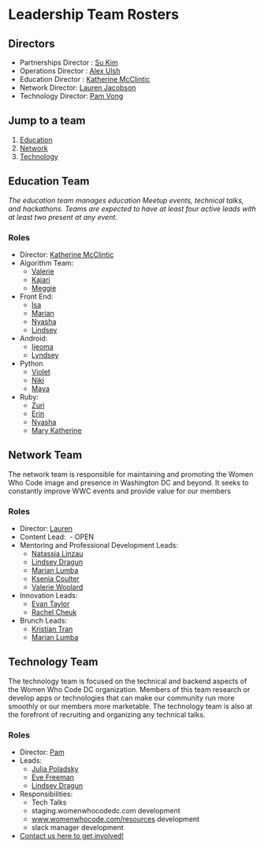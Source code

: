 # Leadership Team Rosters

## Directors
- Partnerships Director : [Su Kim](https://twitter.com/sukim)
- Operations Director : [Alex Ulsh](https://twitter.com/AlexUlsh)
- Education Director : [Katherine McClintic](https://twitter.com/scarletalphabet)
- Network Director: [Lauren Jacobson](https://twitter.com/Lauren_CJay)
- Technology Director: [Pam Vong](https://twitter.com/pamtaro)

## Jump to a team
1. [Education](https://github.com/womenwhocodedc/organization/blob/master/leadership-resources/our_leaders.md#education-team)
1. [Network](https://github.com/womenwhocodedc/organization/blob/master/leadership-resources/our_leaders.md#network-team)
1. [Technology](https://github.com/womenwhocodedc/organization/blob/master/leadership-resources/our_leaders.md#technology-team)

## Education Team
*The education team manages education Meetup events, technical talks, and hackathons. Teams are expected to have at least four active leads with at least two present at any event.*

### Roles
- Director: [Katherine McClintic](http://www.katherine.tech/)
- Algorithm Team:
  - [Valerie]()
  - [Kajari]()
  - [Meggie]()
- Front End:
  - [Isa]()
  - [Marian]()
  - [Nyasha]()
  - [Lindsey]()
- Android:
  - [Ijeoma]()
  - [Lyndsey]()
- Python
  - [Violet]()
  - [Niki]()
  - [Maya]()
- Ruby:
  - [Zuri]()
  - [Erin]()
  - [Nyasha]()
  - [Mary Katherine]()

## Network Team
The network team is responsible for maintaining and promoting the Women Who Code image and presence in Washington DC and beyond. It seeks to constantly improve WWC events and provide value for our members

### Roles
- Director: [Lauren](https://twitter.com/Lauren_CJay)
- Content Lead:
  - OPEN
- Mentoring and Professional Development Leads:
  - [Natassja Linzau](https://twitter.com/DCWebmaven)
  - [Lindsey Dragun](https://twitter.com/lmdragun)
  - [Marian Lumba](https://twitter.com/mmlumba)
  - [Ksenia Coulter](https://twitter.com/kscoult)
  - [Valerie Woolard](https://twitter.com/valeriecodes)
- Innovation Leads:
  - [Evan Taylor](https://twitter.com/Mz_EvanTaylor)
  - [Rachel Cheuk](https://twitter.com/rachel_cheuk)
- Brunch Leads:
  - [Kristian Tran](https://twitter.com/ktran13)
  - [Marian Lumba](https://twitter.com/mmlumba)

## Technology Team
The technology team is focused on the technical and backend aspects of the Women Who Code DC organization. Members of this team research or develop apps or technologies that can make our community run more smoothly or our members more marketable. The technology team is also at the forefront of recruiting and organizing any technical talks.

### Roles
- Director: [Pam](https://twitter.com/pamtaro)
- Leads:
  - [Julia Poladsky](https://twitter.com/julia_allyce)
  - [Eve Freeman](https://twitter.com/wefreema)
  - [Lindsey Dragun](https://twitter.com/lmdragun)
- Responsibilities:
  - Tech Talks
  - staging.womenwhocodedc.com development
  - www.womenwhocode.com/resources development
  - slack manager development
- [Contact us here to get involved!](mailto:info@womenwhocodedc.com)
